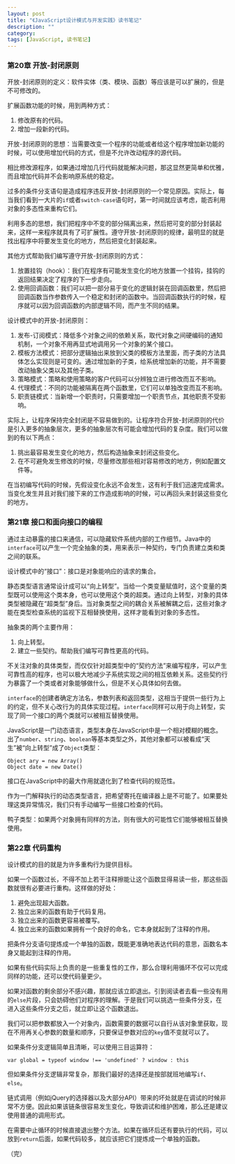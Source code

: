 ```yaml
---
layout: post
title: "《JavaScript设计模式与开发实践》读书笔记"
description: ""
category: 
tags: [JavaScript, 读书笔记]
---
```


### 第20章 开放-封闭原则

开放-封闭原则的定义：软件实体（类、模块、函数）等应该是可以扩展的，但是不可修改的。

扩展函数功能的时候，用到两种方式：

1. 修改原有的代码。
2. 增加一段新的代码。

开放-封闭原则的思想：当需要改变一个程序的功能或者给这个程序增加新功能的时候，可以使用增加代码的方式，但是不允许改动程序的源代码。

相比修改源程序，如果通过增加几行代码就能解决问题，那这显然更简单和优雅，而且增加代码并不会影响原系统的稳定。

过多的条件分支语句是造成程序违反开放-封闭原则的一个常见原因。实际上，每当我们看到一大片的`if`或者`switch-case`语句时，第一时间就应该考虑，能否利用对象的多态性来重构它们。

利用多态的思想，我们把程序中不变的部分隔离出来，然后把可变的部分封装起来，这样一来程序就具有了可扩展性。遵守开放-封闭原则的规律，最明显的就是找出程序中将要发生变化的地方，然后把变化封装起来。

其他方式帮助我们编写遵守开放-封闭原则的方式：

1. 放置挂钩（hook）：我们在程序有可能发生变化的地方放置一个挂钩，挂钩的返回结果决定了程序的下一步走向。
2. 使用回调函数：我们可以把一部分易于变化的逻辑封装在回调函数里，然后把回调函数当作参数传入一个稳定和封闭的函数中。当回调函数执行的时候，程序就可以因为回调函数的内部逻辑不同，而产生不同的结果。

设计模式中的开放-封闭原则：

1. 发布-订阅模式：降低多个对象之间的依赖关系，取代对象之间硬编码的通知机制，一个对象不用再显式地调用另一个对象的某个接口。
2. 模板方法模式：把部分逻辑抽出来放到父类的模板方法里面，而子类的方法具体怎么实现则是可变的。通过增加新的子类，给系统增加新的功能，并不需要改动抽象父类以及其他子类。
3. 策略模式：策略和使用策略的客户代码可以分辨独立进行修改而互不影响。
4. 代理模式：不同的功能被隔离在两个函数里，它们可以单独改变而互不影响。
5. 职责链模式：当新增一个职责时，只需要增加一个职责节点，其他职责不受影响。

实际上，让程序保持完全封闭是不容易做到的。让程序符合开放-封闭原则的代价是引入更多的抽象层次，更多的抽象层次有可能会增加代码的复杂度。我们可以做到的有以下两点：

1. 挑出最容易发生变化的地方，然后构造抽象来封闭这些变化。
2. 在不可避免发生修改的时候，尽量修改那些相对容易修改的地方，例如配置文件等。

在当初编写代码的时候，先假设变化永远不会发生，这有利于我们迅速完成需求。当变化发生并且对我们接下来的工作造成影响的时候，可以再回头来封装这些变化的地方。

### 第21章 接口和面向接口的编程

通过主动暴露的接口来通信，可以隐藏软件系统内部的工作细节。Java中的`interface`可以产生一个完全抽象的类，用来表示一种契约，专门负责建立类和类之间的联系。

设计模式中的“接口”：接口是对象能响应的请求的集合。

静态类型语言通常设计成可以“向上转型”。当给一个类变量赋值时，这个变量的类型既可以使用这个类本身，也可以使用这个类的超类。通过向上转型，对象的具体类型被隐藏在“超类型”身后。当对象类型之间的耦合关系被解耦之后，这些对象才能在类型检查系统的监视下互相替换使用，这样才能看到对象的多态性。

抽象类的两个主要作用：

1. 向上转型。
2. 建立一些契约。帮助我们编写可靠性更高的代码。

不关注对象的具体类型，而仅仅针对超类型中的“契约方法”来编写程序，可以产生可靠性高的程序，也可以极大地减少子系统实现之间的相互依赖关系。这些契约行为暴露了一个类或者对象能够做什么，但是不关心具体如何去做。

`interface`的创建者确定方法名，参数列表和返回类型，这相当于提供一些行为上的约定，但不关心改行为的具体实现过程。`interface`同样可以用于向上转型，实现了同一个接口的两个类就可以被相互替换使用。

JavaScript是一门动态语言，类型本身在JavaScript中是一个相对模糊的概念。出了`number`、`string`、`boolean`等基本类型之外，其他对象都可以被看成“天生”被“向上转型”成了`Object`类型：

    Object ary = new Array()
    Object date = new Date()

接口在JavaScript中的最大作用就退化到了检查代码的规范性。

作为一门解释执行的动态类型语言，把希望寄托在编译器上是不可能了。如果要处理这类异常情况，我们只有手动编写一些接口检查的代码。

鸭子类型：如果两个对象拥有同样的方法，则有很大的可能性它们能够被相互替换使用。

### 第22章 代码重构

设计模式的目的就是为许多重构行为提供目标。

如果一个函数过长，不得不加上若干注释擦能让这个函数显得易读一些，那这些函数就很有必要进行重构。这样做的好处：

1. 避免出现超大函数。
2. 独立出来的函数有助于代码复用。
3. 独立出来的函数更容易被覆写。
4. 独立出来的函数如果拥有一个良好的命名，它本身就起到了注释的作用。

把条件分支语句提炼成一个单独的函数，既能更准确地表达代码的意思，函数名本身又能起到注释的作用。

如果有些代码实际上负责的是一些重复性的工作，那么合理利用循环不仅可以完成同样的功能，还可以使代码量更少。

如果对函数的剩余部分不感兴趣，那就应该立即退出。引到阅读者去看一些没有用的`else`片段，只会妨碍他们对程序的理解。于是我们可以挑选一些条件分支，在进入这些条件分支之后，就立即让这个函数退出。

我们可以把参数都放入一个对象内，函数需要的数据可以自行从该对象里获取，现在不用再关心参数的数量和顺序，只要保证参数对应的`key`值不变就可以了。

如果条件分支逻辑简单且清晰，可以使用三目运算符：

    var global = typeof window !== 'undefined' ? window : this

但如果条件分支逻辑非常复杂，那我们最好的选择还是按部就班地编写`if`、`else`。

链式调用（例如jQuery的选择器以及大部分API）带来的坏处就是在调试的时候非常不方便。因此如果该链条很容易发生变化，导致调试和维护困难，那么还是建议使用普通的调用形式。

在需要中止循环的时候直接退出整个方法。如果在循环后还有要执行的代码，可以放到`return`后面，如果代码较多，就应该把它们提炼成一个单独的函数。

（完）

